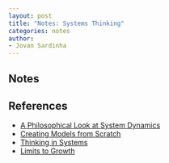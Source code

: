 ```yaml
---
layout: post
title: "Notes: Systems Thinking"
categories: notes
author:
- Jovan Sardinha
---
```


## Notes


## References
* [A Philosophical Look at System Dynamics](https://www.youtube.com/watch?v=XL_lOoomRTA)
* [Creating Models from Scratch](https://www.youtube.com/watch?v=4Hjy_wFMy_g&t)
* [Thinking in Systems](https://www.amazon.com/dp/B005VSRFEA/ref=dp-kindle-redirect?_encoding=UTF8&btkr=1)
* [Limits to Growth](https://www.amazon.com/Limits-Growth-Donella-H-Meadows/dp/193149858X/ref=asc_df_193149858X/?tag=hyprod-20&linkCode=df0&hvadid=312243616995&hvpos=&hvnetw=g&hvrand=17910619206016779268&hvpone=&hvptwo=&hvqmt=&hvdev=c&hvdvcmdl=&hvlocint=&hvlocphy=9031975&hvtargid=pla-452571162862&psc=1)
